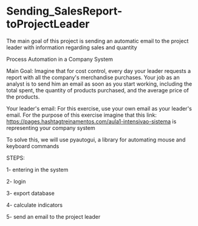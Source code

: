 # Sending_SalesReport-toProjectLeader
The main goal of this project is sending an automatic email to the project leader with information regarding sales and quantity

Process Automation in a Company System

Main Goal:
Imagine that for cost control, every day your leader requests a report with all the company's merchandise purchases. Your job as an analyst is to send him an email as soon as you start working, including the total spent, the quantity of products purchased, and the average price of the products.

Your leader's email: For this exercise, use your own email as your leader's email.
For the purpose of this exercise imagine that this link: https://pages.hashtagtreinamentos.com/aula1-intensivao-sistema is representing your company system

To solve this, we will use pyautogui, a library for automating mouse and keyboard commands

STEPS:

1- entering in the system 

2- login 

3- export database

4- calculate indicators

5- send an email to the project leader

